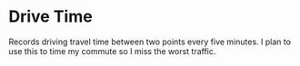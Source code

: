 # Drive Time #

Records driving travel time between two points every five minutes.
I plan to use this to time my commute so I miss the worst traffic.

